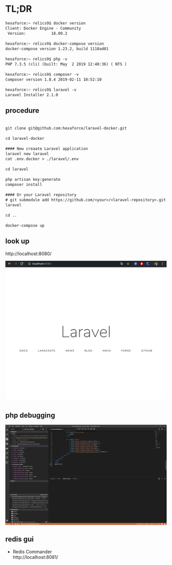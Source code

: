 # TL;DR

```
hexaforce:~ relics9$ docker version
Client: Docker Engine - Community
 Version:           18.09.2

hexaforce:~ relics9$ docker-compose version
docker-compose version 1.23.2, build 1110ad01

hexaforce:~ relics9$ php -v
PHP 7.3.5 (cli) (built: May  2 2019 12:40:36) ( NTS )

hexaforce:~ relics9$ composer -v
Composer version 1.8.4 2019-02-11 10:52:10

hexaforce:~ relics9$ laravel -v
Laravel Installer 2.1.0
```

## procedure
```

git clone git@github.com:hexaforce/laravel-docker.git

cd laravel-docker

#### New creaate Laravel application
laravel new laravel
cat .env.docker > ./laravel/.env

cd laravel

php artisan key:generate
composer install

#### Or your Laravel repository
# git submodule add https://github.com/<your>/<laravel-repository>.git laravel

cd ..

docker-compose up 

```

## look up

http://localhost:8080/

![SS](ss.png "SS")  

## php debugging
![debug](php-debug.png "debug") 

## redis gui

* Redis Commander  
http://localhost:8081/  
